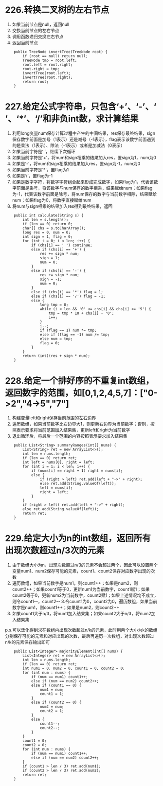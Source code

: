 # 226.转换二叉树的左右节点
1. 如果当前节点是null，返回null
2. 交换当前节点的左右节点
3. 调用函数递归交换左右节点
4. 返回当前节点
```
    public TreeNode invertTree(TreeNode root) {
        if (root == null) return null;
        TreeNode tmp = root.left;
        root.left = root.right;
        root.right = tmp;
        invertTree(root.left);
        invertTree(root.right);
        return root;
    }
```

# 227.给定公式字符串，只包含‘+’、‘-’、‘ ’、‘\*’、‘/’和非负int数，求计算结果
1. 利用long变量num保存计算过程中产生的中间结果，res保存最终结果，sign保存数字前面是加号（1表示）还是减号（-1表示），flag表示该数字前面遇到的是乘法（1表示）、除法（-1表示）或者是加减法（0表示）
2. 如果当前字符是‘ ’，继续下次循环
3. 如果当前字符是‘+’，将num和sign相乘的结果加入res，置sign为1，num为0
4. 如果是‘-’，将num和sign相乘的结果加入res，置sign为-1，num为0
5. 如果当前字符是‘\*’，置flag为1
6. 如果是‘/’，置flag为-1
7. 如果是数字字符，将数字字符组合起来形成完成数字，如果flag为1，代表该数字前面是乘号，将该数字与num保存的数字相乘，结果赋给num；如果flag为-1，代表该数字前面是除号，将num保存的数字与当前数字相除，结果赋给num；如果flag为0，将数字直接赋给num
8. 将num与sign相乘的结果加入res得到最终结果，返回
```
    public int calculate(String s) {
        int len = s.length();
        if (len == 0) return 0;
        char[] chs = s.toCharArray();
        long res = 0, num = 0;
        int sign = 1, flag = 0;
        for (int i = 0; i < len; i++) {
            if (chs[i] == ' ') continue;
            else if (chs[i] == '+') {
                res += sign * num;
                sign = 1;
                num = 0;
            }
            else if (chs[i] == '-') {
                res += sign * num;
                sign = -1;
                num = 0;
            }
            else if (chs[i] == '*') flag = 1;
            else if (chs[i] == '/') flag = -1;
            else {
                long tmp = 0;
                while (i < len && '0' <= chs[i] && chs[i] <= '9') {
                    tmp = tmp * 10 + chs[i] - '0';
                    i++;
                }
                i--;
                if (flag == 1) num *= tmp;
                else if (flag == -1) num /= tmp;
                else num = tmp;
                flag = 0;
            }
        }
        return (int)(res + sign * num);
    }
```

# 228.给定一个排好序的不重复int数组，返回数字的范围，如[0,1,2,4,5,7]：["0->2","4->5","7"]
1. 构建变量left和right保存当前范围的左右边界
2. 遍历数组，如果当前数字比右边界大1，则更新右边界为当前数字；否则，按照表示要求将当前范围加入结果集，更新left和right为当前数字
3. 退出循环后，将最后一个范围的内容按照表示要求加入结果集
```
    public List<String> summaryRanges(int[] nums) {
        List<String> ret = new ArrayList<>();
        int len = nums.length;
        if (len == 0) return ret;
        int left = nums[0], right = left;
        for (int i = 1; i < len; i++) {
            if (nums[i] == right + 1) right = nums[i];
            else {
                if (right > left) ret.add(left + "->" + right);
                else ret.add(String.valueOf(left));
                left = nums[i];
                right = left;
            }
        }
        if (right > left) ret.add(left + "->" + right);
        else ret.add(String.valueOf(left));
        return ret;
    }
```

# 229.给定大小为n的int数组，返回所有出现次数超过n/3次的元素
1. 由于数组大小为n，出现次数超过n/3的元素不会超过两个，因此可以设置两个变量num1、num2保存可能的元素，count1、count2保存对应数字出现的次数
2. 遍历数组，如果当前数字是num1，则count1++；如果是num2，则count2++；如果count1等于0，更新num1为当前数字，count1赋1；如果count2等于0，更新num2为当前数字，count2赋1；如果上述情况均不成立，则令count1--，count2--
3.令count1为0，count2为0，遍历数组，如果当前数字是num1，则count1++；如果是num2，则count2++
4. 如果count1大于n/3，将num1加入结果集；如果count2大于n/3，将num2加入结果集

p.s.可以泛化得到求在数组内出现次数超过n/k的元素，此时用两个大小为k的数组分别保存可能的元素和对应出现的次数，最后再遍历一次数组，对出现次数超过n/k的元素保存输出即可
```
    public List<Integer> majorityElement(int[] nums) {
        List<Integer> ret = new ArrayList<>();
        int len = nums.length;
        if (len == 0) return ret;
        int num1 = 0, num2 = 0, count1 = 0, count2 = 0;
        for (int num : nums) {
            if (num == num1) count1++;
            else if (num == num2) count2++;
            else if (count1 == 0) {
                num1 = num;
                count1 = 1;
            }
            else if (count2 == 0) {
                num2 = num;
                count2 = 1;
            }
            else {
                count1--;
                count2--;
            }
        }
        count1 = 0;
        count2 = 0;
        for (int num : nums) {
            if (num == num1) count1++;
            else if (num == num2) count2++;
        }
        if (count1 > len / 3) ret.add(num1);
        if (count2 > len / 3) ret.add(num2);
        return ret;
    }
```
